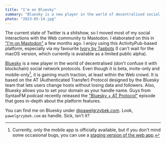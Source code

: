 ```yaml
---
title: "I'm on Bluesky"
summary: "Bluesky is a new player in the world of decentralised social network protocols. Even though it is beta, invite-only and mobile-only, it is gaining much traction, at least within the Web crowd."
photo: "2023-05-14.jpg"
---
```


The current state of Twitter is a shitshow, so I moved most of my social interactions with the Web community to Mastodon. I elaborated on this in ["I'm on Mastodon"](/im-on-mastodon/) a few months ago. I enjoy using this ActivityPub-based platform, especially via my favourite [Ivory by Tapbots](https://tapbots.com/ivory/) (I can't wait for the macOS version, which currently is available as a limited public alpha).

[Bluesky](https://blueskyweb.xyz) is a new player in the world of decentralised (don't confuse it with blockchain) social network protocols. Even though it is beta, invite-only and mobile-only[^1], it is gaining much traction, at least within the Web crowd. It is based on the AT (Authenticated Transfer) Protocol designed by the Bluesky team that lets users change hosts without losing data and followers. Also, Bluesky allows you to set your domain as your handle name. Guys from SyntaxFM podcast recently released the ["Bluesky + AT Protocol"](https://syntax.fm/show/611/bluesky-at-protocol) episode that goes in-depth about the platform features.

[^1]: Currently, only the mobile app is officially available, but if you don't mind some occasional bugs, you can use a [staging version of the web app](https://staging.bsky.app).

You can find me on Bluesky under [@pawelgrzybek.com](https://bsky.app/profile/pawelgrzybek.com). Look, `pawelgrzybek.com` as handle. Sick, isn't it?

